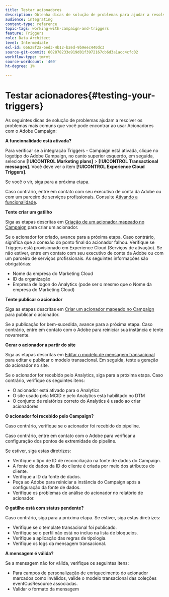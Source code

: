 ```yaml
---
title: Testar acionadores
description: Obtenha dicas de solução de problemas para ajudar a resolver os problemas mais comuns que você pode encontrar ao usar Triggers com o Adobe Campaign.
audience: integrating
content-type: reference
topic-tags: working-with-campaign-and-triggers
feature: Triggers
role: Data Architect
level: Intermediate
exl-id: 66628f2a-6ed3-4b12-b2ed-9b9eec440dc3
source-git-commit: 602878233e919d01f3972167cb6d3a1acc4cfc02
workflow-type: tm+mt
source-wordcount: '460'
ht-degree: 1%

---
```


# Testar acionadores{#testing-your-triggers}

As seguintes dicas de solução de problemas ajudam a resolver os problemas mais comuns que você pode encontrar ao usar Acionadores com o Adobe Campaign:

**A funcionalidade está ativada?**

Para verificar se a integração Triggers - Campaign está ativada, clique no logotipo do Adobe Campaign, no canto superior esquerdo, em seguida, selecione **[!UICONTROL Marketing plans]** > **[!UICONTROL Transactional messages]**. Você deve ver o item **[!UICONTROL Experience Cloud Triggers]**.

Se você o vir, siga para a próxima etapa.

Caso contrário, entre em contato com seu executivo de conta da Adobe ou com um parceiro de serviços profissionais. Consulte [Ativando a funcionalidade](../../integrating/using/configuring-triggers-in-experience-cloud.md#activating-the-functionality).

**Tente criar um gatilho**

Siga as etapas descritas em [Criação de um acionador mapeado no Campaign](../../integrating/using/using-triggers-in-campaign.md#creating-a-mapped-trigger-in-campaign) para criar um acionador.

Se o acionador for criado, avance para a próxima etapa. Caso contrário, significa que a conexão do ponto final do acionador falhou. Verifique se Triggers está provisionado em Experience Cloud (Serviços de ativação). Se não estiver, entre em contato com seu executivo de conta da Adobe ou com um parceiro de serviços profissionais. As seguintes informações são obrigatórias:

* Nome da empresa do Marketing Cloud
* ID da organização
* Empresa de logon do Analytics (pode ser o mesmo que o Nome da empresa do Marketing Cloud)

**Tente publicar o acionador**

Siga as etapas descritas em [Criar um acionador mapeado no Campaign](../../integrating/using/using-triggers-in-campaign.md#creating-a-mapped-trigger-in-campaign) para publicar o acionador.

Se a publicação for bem-sucedida, avance para a próxima etapa. Caso contrário, entre em contato com o Adobe para reiniciar sua instância e tente novamente.

**Gerar o acionador a partir do site**

Siga as etapas descritas em [Editar o modelo de mensagem transacional](../../integrating/using/using-triggers-in-campaign.md#editing-the-transactional-message-template) para editar e publicar o modelo transacional. Em seguida, teste a geração do acionador no site.

Se o acionador for recebido pelo Analytics, siga para a próxima etapa. Caso contrário, verifique os seguintes itens:

* O acionador está ativado para o Analytics
* O site usado pela MCID e pelo Analytics está habilitado no DTM
* O conjunto de relatórios correto do Analytics é usado ao criar acionadores

**O acionador foi recebido pelo Campaign?**

Caso contrário, verifique se o acionador foi recebido do pipeline.

Caso contrário, entre em contato com o Adobe para verificar a configuração dos pontos de extremidade do pipeline.

Se estiver, siga estas diretrizes:

* Verifique o tipo de ID de reconciliação na fonte de dados do Campaign.
* A fonte de dados da ID do cliente é criada por meio dos atributos do cliente.
* Verifique a ID da fonte de dados.
* Peça ao Adobe para reiniciar a instância do Campaign após a configuração da fonte de dados.
* Verifique os problemas de análise do acionador no relatório de acionador.

**O gatilho está com status pendente?**

Caso contrário, siga para a próxima etapa. Se estiver, siga estas diretrizes:

* Verifique se o template transacional foi publicado.
* Verifique se o perfil não está no incluo na lista de bloqueios.
* Verifique a aplicação das regras de tipologia.
* Verifique os logs da mensagem transacional.

**A mensagem é válida?**

Se a mensagem não for válida, verifique os seguintes itens:

* Para campos de personalização de enriquecimento do acionador marcados como inválidos, valide o modelo transacional das coleções eventCusResource associadas.
* Validar o formato da mensagem
